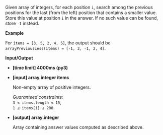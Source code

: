 <div class="markdown"><p>Given array of integers, for each position <code>i</code>, search among the previous positions for the last (from the left) position that contains a smaller value. Store this value at position <code>i</code> in the answer. If no such value can be found, store <code>-1</code> instead.</p>
<p><strong>Example</strong></p>
<p>For <code>items = [3, 5, 2, 4, 5]</code>, the output should be<br>
<code>arrayPreviousLess(items) = [-1, 3, -1, 2, 4]</code>.</p>
<p><strong>Input/Output</strong></p>
<ul>
<li><strong>[time limit] 4000ms (py3)</strong></li>
</ul>
<ul>
<li>
<p><strong>[input] array.integer items</strong></p>
<p>Non-empty array of positive integers.</p>
<p><em>Guaranteed constraints:</em><br>
<code>3 ≤ items.length ≤ 15</code>,<br>
<code>1 ≤ items[i] ≤ 200</code>.</p>
</li>
<li>
<p><strong>[output] array.integer</strong></p>
<p>Array containing answer values computed as described above.</p>
</li>
</ul>
</div>